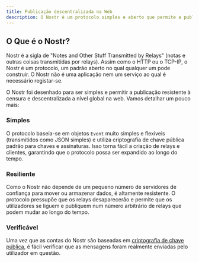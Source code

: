 ```yaml
---
title: Publicação descentralizada na Web
description: O Nostr é um protocolo simples e aberto que permite a publicação na web de conteúdos verdadeiramente resistentes à censura e de valor global.
---
```


## O Que é o Nostr?

Nostr é a sigla de "Notes and Other Stuff Transmitted by Relays" (notas e outras coisas transmitidas por relays). Assim como o HTTP ou o TCP-IP, o Nostr é um protocolo, um padrão aberto no qual qualquer um pode construir. O Nostr não é uma aplicação nem um serviço ao qual é necessário registar-se.

O Nostr foi desenhado para ser simples e permitir a publicação resistente à censura e descentralizada a nível global na web. Vamos detalhar um pouco mais:

### Simples

O protocolo baseia-se em objetos `Event` muito simples e flexíveis (transmitidos como JSON simples) e utiliza criptografia de chave pública padrão para chaves e assinaturas. Isso torna fácil a criação de relays e clientes, garantindo que o protocolo possa ser expandido ao longo do tempo.

### Resiliente

Como o Nostr não depende de um pequeno número de servidores de confiança para mover ou armazenar dados, é altamente resistente. O protocolo pressupõe que os relays desaparecerão e permite que os utilizadores se liguem e publiquem num número arbitrário de relays que podem mudar ao longo do tempo.

### Verificável

Uma vez que as contas do Nostr são baseadas em [criptografia de chave pública](https://pt.wikipedia.org/wiki/Criptografia_de_chave_p%C3%BAblica), é fácil verificar que as mensagens foram realmente enviadas pelo utilizador em questão.
